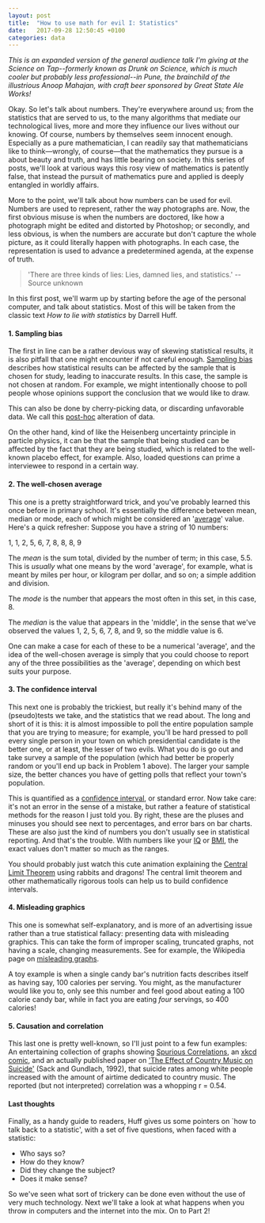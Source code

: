 ```yaml
---
layout: post
title:  "How to use math for evil I: Statistics"
date:   2017-09-28 12:50:45 +0100
categories: data
---
```


*This is an expanded version of the general audience talk I'm giving at the Science on Tap--formerly known as Drunk on Science, which is much cooler but probably less professional--in Pune, the brainchild of the illustrious Anoop Mahajan, with craft beer sponsored by Great State Ale Works!*

Okay. So let's talk about numbers. They're everywhere around us; from the statistics that are served to us, to the many algorithms that mediate our technological lives, more and more they influence our lives without our knowing. Of course, numbers by themselves seem innocent enough. Especially as a pure mathematician, I can readily say that mathematicians like to think—wrongly, of course—that the mathematics they pursue is a about beauty and truth, and has little bearing on society. In this series of posts, we'll look at various ways this rosy view of mathematics is patently false, that instead the pursuit of mathematics pure and applied is deeply entangled in worldly affairs.

More to the point, we'll talk about how numbers can be used for evil. Numbers are used to represent, rather the way photographs are. Now, the first obvious misuse is when the numbers are doctored, like how a photograph might be edited and distorted by Photoshop; or secondly, and less obvious, is when the numbers are accurate but don't capture the whole picture, as it could literally happen with photographs. In each case, the representation is used to advance a predetermined agenda, at the expense of truth.

> 'There are three kinds of lies: Lies, damned lies, and statistics.' -- Source unknown

In this first post, we'll warm up by starting before the age of the personal computer, and talk about statistics. Most of this will be taken from the classic text *How to lie with statistics* by Darrell Huff.

#### 1. Sampling bias

The first in line can be a rather devious way of skewing statistical results, it is also pitfall that one might encounter if not careful enough. [Sampling bias](https://en.wikipedia.org/wiki/Sampling_bias) describes how statistical results can be affected by the sample that is chosen for study, leading to inaccurate results. In this case, the sample is not chosen at random. For example, we might intentionally choose to poll people whose opinions support the conclusion that we would like to draw.

This can also be done by cherry-picking data, or discarding unfavorable data. We call this [post-hoc](https://en.wikipedia.org/wiki/Post_hoc_analysis) alteration of data.

On the other hand, kind of like the Heisenberg uncertainty principle in particle physics, it can be that the sample that being studied can be affected by the fact that they are being studied, which is related to the well-known placebo effect, for example. Also, loaded questions can prime a interviewee to respond in a certain way.

#### 2. The well-chosen average

This one is a pretty straightforward trick, and you've probably learned this once before in primary school. It's essentially the difference between mean, median or mode, each of which might be considered an '[average](https://en.wikipedia.org/wiki/Average)' value. Here's a quick refresher: Suppose you have a string of 10 numbers:

1, 1, 2, 5, 6, 7, 8, 8, 8, 9

The *mean* is the sum total, divided by the number of term; in this case, 5.5. This is *usually* what one means by the word 'average', for example, what is meant by miles per hour, or kilogram per dollar, and so on; a simple addition and division.

The *mode* is the number that appears the most often in this set, in this case, 8.

The *median* is the value that appears in the 'middle', in the sense that we've observed the values 1, 2, 5, 6, 7, 8, and 9, so the middle value is 6.

One can make a case for each of these to be a numerical 'average', and the idea of the well-chosen average is simply that you could choose to report any of the three possibilities as the 'average', depending on which best suits your purpose.

#### 3. The confidence interval

This next one is probably the trickiest, but really it's behind many of the (pseudo)tests we take, and the statistics that we read about. The long and short of it is this: it is almost impossible to poll the entire population sample that you are trying to measure; for example, you'll be hard pressed to poll every single person in your town on which presidential candidate is the better one, or at least, the lesser of two evils. What you do is go out and take survey a sample of the population (which had better be properly random or you'll end up back in Problem 1 above). The larger your sample size, the better chances you have of getting polls that reflect your town's population.

This is quantified as a [confidence interval](https://en.wikipedia.org/wiki/Confidence_interval), or standard error. Now take care: it's not an error in the sense of a mistake, but rather a feature of statistical methods for the reason I just told you. By right, these are the pluses and minuses you should see next to percentages, and error bars on bar charts. These are also just the kind of numbers you don't usually see in statistical reporting. And that's the trouble. With numbers like your [IQ](https://en.wikipedia.org/wiki/IQ) or [BMI](https://en.wikipedia.org/wiki/Body_mass_index), the exact values don't matter so much as the ranges. 

You should probably just watch this cute animation explaining the [Central Limit Theorem](http://www.nytimes.com/2013/09/24/science/as-normal-as-rabbits-weights-and-dragons-wings.html) using rabbits and dragons! The central limit theorem and other mathematically rigorous tools can help us to build confidence intervals.

#### 4. Misleading graphics

This one is somewhat self-explanatory, and is more of an advertising issue rather than a true statistical fallacy: presenting data with misleading graphics. This can take the form of improper scaling, truncated graphs, not having a scale, changing measurements. See for example, the Wikipedia page on [misleading graphs](https://en.wikipedia.org/wiki/Misleading_graph).

A toy example is when a single candy bar's nutrition facts describes itself as having say, 100 calories per serving. You might, as the manufacturer would like you to, only see this number and feel good about eating a 100 calorie candy bar, while in fact you are eating *four* servings, so 400 calories!

#### 5. Causation and correlation

This last one is pretty well-known, so I'll just point to a few fun examples: An entertaining collection of graphs showing [Spurious Correlations](http://www.tylervigen.com/spurious-correlations), an [xkcd comic](https://xkcd.com/552/), and an actually published paper on ['The Effect of Country Music on Suicide'](http://comp.uark.edu/~ches/CountryMusic_Suicide.pdf) (Sack and Gundlach, 1992), that suicide rates among white people increased with the amount of airtime dedicated to country music. The reported (but not interpreted) correlation was a whopping r = 0.54.

#### Last thoughts

Finally, as a handy guide to readers, Huff gives us some pointers on `how to talk back to a statistic', with a set of five questions, when faced with a statistic: 

- Who says so?
- How do they know?
- Did they change the subject?
- Does it make sense? 

So we've seen what sort of trickery can be done even without the use of very much technology. Next we'll take a look at what happens when you throw in computers and the internet into the mix. On to Part 2!